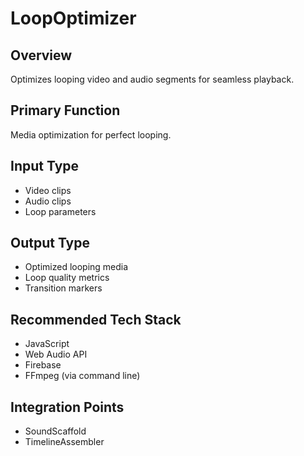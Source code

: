 # LoopOptimizer

## Overview
Optimizes looping video and audio segments for seamless playback.

## Primary Function
Media optimization for perfect looping.

## Input Type
- Video clips
- Audio clips
- Loop parameters

## Output Type
- Optimized looping media
- Loop quality metrics
- Transition markers

## Recommended Tech Stack
- JavaScript
- Web Audio API
- Firebase
- FFmpeg (via command line)

## Integration Points
- SoundScaffold
- TimelineAssembler